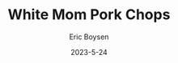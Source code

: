 ---
layout: recipe-page
permalink: /recipes/white-mom-pork-chops/
gallery: true
title: White Mom Pork Chops
description: 
thumbnail: 
author: Eric Boysen
date: 2023-5-24

category: Unlabeled
cuisine: Unlabeled
college: true
preptime: 30
resttime: 0
cooktime: 30
servings: 1

ingredients:
- 4 pork chops
- Salt
- 1 tbsp flour
- 1 tsp chili powder
- 1 tsp garlic powder
- 1 tsp onion powder
- 1/2 tsp paprika
- 1/2 tsp black pepper
- 1 tbsp olive oil
- 1 cup chicken stock
- 1 tbsp apple cider vinegar
- 2 tsp honey
- 1 tbsp butter
- 2 tbsp parsley
instructions:
- Salt and Pepper both sides of the pork chop and allow to tenderize for about 30 minutes (don't really need to wait that long necessarily)
- Mix flour, chili powder, garlic powder, onion powder, and paprika in a small bowl
- Pat dry the pork chops and coat each side of the pork chops with the spice rub.
- Sear pork chops in an oiled skillet for 2-3 minutes each side. Reduce heat significantly and cover pan. Allow to finish cooking (until pork registers ~145 degrees)
- Remove and allow pork to rest
- Increase the heat of the pan. Add chicken stock, vinegar, and honey. Cook it down until volume is about half. Add butter and pork back to the pan. Allow to simmer until the sauce has completely thickened to the pork chops.
- Garnish with fresh parsley
tips:
---